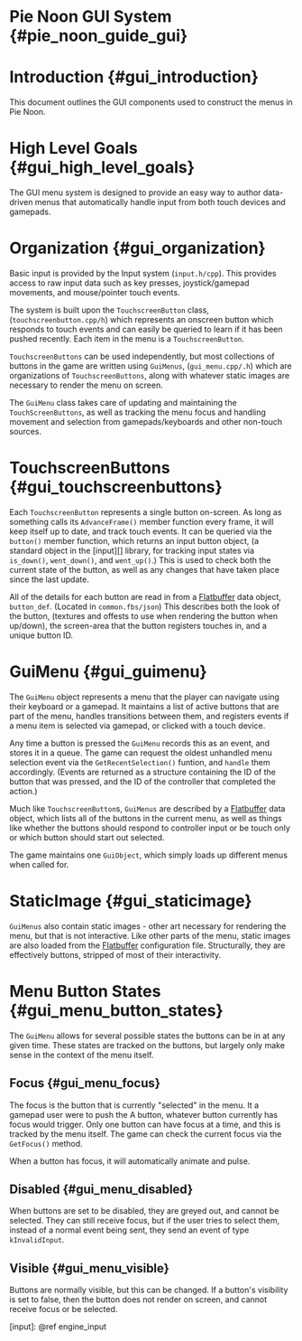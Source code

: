 Pie Noon GUI System {#pie_noon_guide_gui}
===================

# Introduction {#gui_introduction}

This document outlines the GUI components used to construct the menus in Pie
Noon.

# High Level Goals   {#gui_high_level_goals}

The GUI menu system is designed to provide an easy way to author data-driven
menus that automatically handle input from both touch devices and gamepads.

# Organization {#gui_organization}

Basic input is provided by the Input system (`input.h/cpp`).  This provides
access to raw input data such as key presses, joystick/gamepad movements, and
mouse/pointer touch events.

The system is built upon the `TouchscreenButton` class,
(`touchscreenbutton.cpp/h`) which represents an onscreen button which responds
to touch events and can easily be queried to learn if it has been pushed
recently.  Each item in the menu is a `TouchscreenButton`.

`TouchscreenButtons` can be used independently, but most collections of buttons
in the game are written using `GuiMenus`, (`gui_menu.cpp/.h`) which are
organizations of `TouchscreenButtons`, along with whatever static images are
necessary to render the menu on screen.

The `GuiMenu` class takes care of updating and maintaining the
`TouchScreenButtons`, as well as tracking the menu focus and handling movement
and selection from gamepads/keyboards and other non-touch sources.

# TouchscreenButtons {#gui_touchscreenbuttons}

Each `TouchscreenButton` represents a single button on-screen.  As long as
something calls its `AdvanceFrame()` member function every frame, it will keep
itself up to date, and track touch events.  It can be queried via the
`button()` member function, which returns an input button object, (a standard
object in the [input][] library, for tracking input states via `is_down()`,
`went_down()`, and `went_up()`.) This is used to check both the current state
of the button, as well as any changes that have taken place since the last
update.

All of the details for each button are read in from a [Flatbuffer][] data
object, `button_def`.  (Located in `common.fbs/json`)  This describes both the
look of the button, (textures and offests to use when rendering the button when
up/down), the screen-area that the button registers touches in, and a unique
button ID.

# GuiMenu {#gui_guimenu}

The `GuiMenu` object represents a menu that the player can navigate using their
keyboard or a gamepad.  It maintains a list of active buttons that are part of
the menu, handles transitions between them, and registers events if a menu item
is selected via gamepad, or clicked with a touch device.

Any time a button is pressed the `GuiMenu` records this as an event, and stores
it in a queue.  The game can request the oldest unhandled menu selection event
via the `GetRecentSelection()` funtion, and `handle` them accordingly.  (Events
are returned as a structure containing the ID of the button that was pressed,
and the ID of the controller that completed the action.)

Much like `TouchscreenButton`s, `GuiMenus` are described by a [Flatbuffer][]
data object, which lists all of the buttons in the current menu, as well as
things like whether the buttons should respond to controller input or be touch
only or which button should start out selected.

The game maintains one `GuiObject`, which simply loads up different menus when
called for.

# StaticImage {#gui_staticimage}

`GuiMenus` also contain static images - other art necessary for rendering the
menu, but that is not interactive.  Like other parts of the menu, static images
are also loaded from the [Flatbuffer][] configuration file.  Structurally, they
are effectively buttons, stripped of most of their interactivity.

# Menu Button States {#gui_menu_button_states}

The `GuiMenu` allows for several possible states the buttons can be in at any
given time.  These states are tracked on the buttons, but largely only make
sense in the context of the menu itself.

## Focus {#gui_menu_focus}

The focus is the button that is currently "selected" in the menu.  It a gamepad
user were to push the A button, whatever button currently has focus would
trigger.  Only one button can have focus at a time, and this is tracked by the
menu itself.  The game can check the current focus via the `GetFocus()` method.

When a button has focus, it will automatically animate and pulse.

## Disabled {#gui_menu_disabled}

When buttons are set to be disabled, they are greyed out, and cannot be
selected.  They can still receive focus, but if the user tries to select them,
instead of a normal event being sent, they send an event of type
`kInvalidInput`.

## Visible {#gui_menu_visible}

Buttons are normally visible, but this can be changed.  If a button's
visibility is set to false, then the button does not render on screen, and
cannot receive focus or be selected.


  [FlatBuffer]: http://google.github.io/flatbuffers/
  [input]: @ref engine_input
